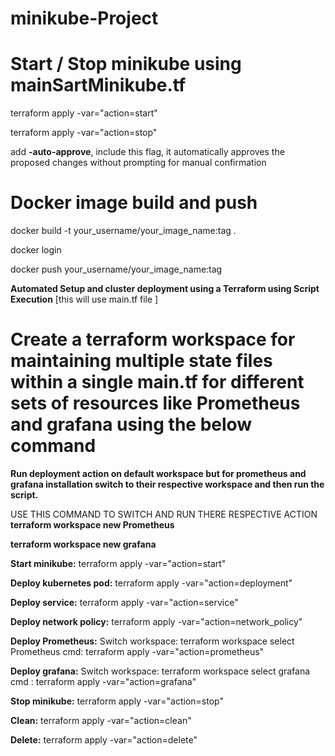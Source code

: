 # minikube-Project

# Start / Stop minikube using mainSartMinikube.tf 
terraform apply -var="action=start" 

terraform apply -var="action=stop" 

add **-auto-approve**,  include this flag, it automatically approves the proposed changes without prompting for manual confirmation

# Docker image build and push

docker build -t your_username/your_image_name:tag .

docker login

docker push your_username/your_image_name:tag

**Automated Setup and cluster deployment  using a Terraform  using Script Execution** [this will use main.tf file ]

# Create  a **terraform workspace** for maintaining multiple state files within a single **main.tf** for different sets of resources like **Prometheus** and **grafana** using the below command

**Run deployment action on default workspace but for prometheus and grafana installation switch to  their respective workspace and then run the script.**

USE THIS COMMAND TO SWITCH AND RUN THERE RESPECTIVE ACTION
**terraform workspace new Prometheus**

**terraform workspace new grafana**


**Start minikube:**
terraform apply -var="action=start"

**Deploy kubernetes pod:**
terraform apply -var="action=deployment"
      
**Deploy service:**
terraform apply -var="action=service"

**Deploy network policy:**
terraform apply -var="action=network_policy"


**Deploy Prometheus:**
Switch workspace:  terraform workspace select Prometheus
               cmd:  terraform apply -var="action=prometheus"

**Deploy grafana:**
Switch workspace: terraform workspace select grafana
cmd :                      terraform apply -var="action=grafana"


**Stop minikube:**
terraform apply -var="action=stop"

**Clean:**
terraform apply -var="action=clean"


**Delete:**
terraform apply -var="action=delete"
